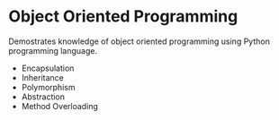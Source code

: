 # Object Oriented Programming
Demostrates knowledge of object oriented programming using Python programming language.
- Encapsulation
- Inheritance
- Polymorphism
- Abstraction
- Method Overloading

